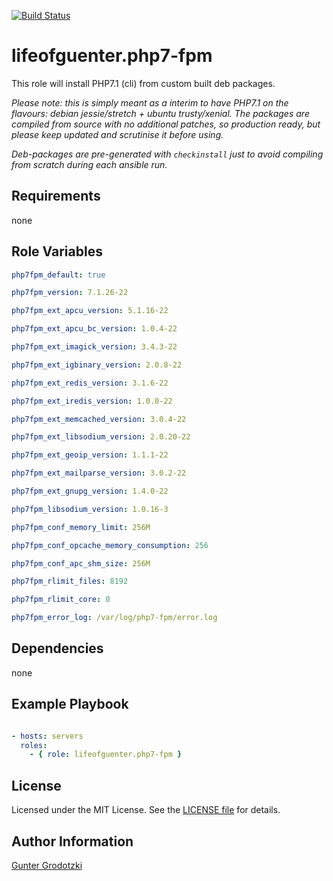 [![Build Status](https://travis-ci.org/lifeofguenter/ansible-role-php7-fpm.svg?branch=master)](https://travis-ci.org/lifeofguenter/ansible-role-php7-fpm)

# lifeofguenter.php7-fpm

This role will install PHP7.1 (cli) from custom built deb packages.

_Please note: this is simply meant as a interim to have PHP7.1 on the flavours:
debian jessie/stretch + ubuntu trusty/xenial. The packages are compiled from
source with no additional patches, so production ready, but please keep updated
and scrutinise it before using._

_Deb-packages are pre-generated with `checkinstall` just to avoid compiling from
scratch during each ansible run._

## Requirements

none

## Role Variables

```yaml
php7fpm_default: true

php7fpm_version: 7.1.26-22

php7fpm_ext_apcu_version: 5.1.16-22

php7fpm_ext_apcu_bc_version: 1.0.4-22

php7fpm_ext_imagick_version: 3.4.3-22

php7fpm_ext_igbinary_version: 2.0.8-22

php7fpm_ext_redis_version: 3.1.6-22

php7fpm_ext_iredis_version: 1.0.0-22

php7fpm_ext_memcached_version: 3.0.4-22

php7fpm_ext_libsodium_version: 2.0.20-22

php7fpm_ext_geoip_version: 1.1.1-22

php7fpm_ext_mailparse_version: 3.0.2-22

php7fpm_ext_gnupg_version: 1.4.0-22

php7fpm_libsodium_version: 1.0.16-3

php7fpm_conf_memory_limit: 256M

php7fpm_conf_opcache_memory_consumption: 256

php7fpm_conf_apc_shm_size: 256M

php7fpm_rlimit_files: 8192

php7fpm_rlimit_core: 0

php7fpm_error_log: /var/log/php7-fpm/error.log
```

## Dependencies

none

## Example Playbook

```yaml

- hosts: servers
  roles:
    - { role: lifeofguenter.php7-fpm }
```

## License

Licensed under the MIT License. See the [LICENSE file](LICENSE) for details.

## Author Information

[Gunter Grodotzki](https://lifeofguenter.de)
